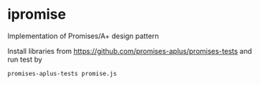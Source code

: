 ipromise
========

Implementation of Promises/A+ design pattern


Install libraries from https://github.com/promises-aplus/promises-tests and
run test by 

    promises-aplus-tests promise.js
